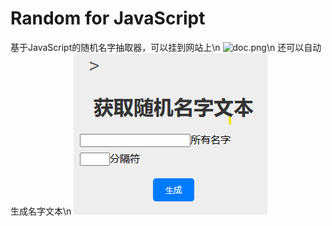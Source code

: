 # Random for JavaScript
基于JavaScript的随机名字抽取器，可以挂到网站上\n
![doc.png](https://github.com/Battlemagnets/111.gitdoc.png)\n
还可以自动生成名字文本\n
![getfile.png](https://github.com/Battlemagnets/111/blob/main/getfile.png)
